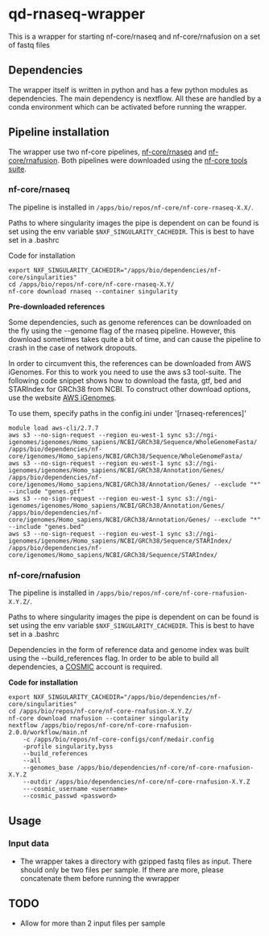 # qd-rnaseq-wrapper
This is a wrapper for starting nf-core/rnaseq and nf-core/rnafusion on a set of fastq files

## Dependencies
The wrapper itself is written in python and has a few python modules as dependencies. The main dependency is nextflow.
All these are handled by a conda environment which can be activated before running the wrapper.

## Pipeline installation
The wrapper use two nf-core pipelines, [nf-core/rnaseq](https://nf-co.re/rnaseq) and [nf-core/rnafusion](https://nf-co.re/rnafusion/2.0.0).
Both pipelines were downloaded using the [nf-core tools suite](https://nf-co.re/tools/).

### nf-core/rnaseq

The pipeline is installed in `/apps/bio/repos/nf-core/nf-core-rnaseq-X.X/`.

Paths to where singularity images the pipe is dependent on can be found is set
using the env variable `$NXF_SINGULARITY_CACHEDIR`. This is best to have set in a .bashrc

Code for installation

```
export NXF_SINGULARITY_CACHEDIR="/apps/bio/dependencies/nf-core/singularities"
cd /apps/bio/repos/nf-core/nf-core-rnaseq-X.Y/
nf-core download rnaseq --container singularity
```

**Pre-downloaded references**

Some dependencies, such as genome references can be downloaded on the fly using the 
--genome flag of the rnaseq pipeline. However, this download sometimes takes quite a bit of time, and can cause
the pipeline to crash in the case of network dropouts.

In order to circumvent this, the references can be downloaded from AWS iGenomes. For this to work you need to
use the aws s3 tool-suite. The following code snippet shows how to download the fasta, gtf, bed and STARIndex 
for GRCh38 from NCBI. To construct other download options, use the website [AWS iGenomes](https://ewels.github.io/AWS-iGenomes/).

To use them, specify paths in the config.ini under '[rnaseq-references]'

```
module load aws-cli/2.7.7
aws s3 --no-sign-request --region eu-west-1 sync s3://ngi-igenomes/igenomes/Homo_sapiens/NCBI/GRCh38/Sequence/WholeGenomeFasta/ /apps/bio/dependencies/nf-core/igenomes/Homo_sapiens/NCBI/GRCh38/Sequence/WholeGenomeFasta/
aws s3 --no-sign-request --region eu-west-1 sync s3://ngi-igenomes/igenomes/Homo_sapiens/NCBI/GRCh38/Annotation/Genes/ /apps/bio/dependencies/nf-core/igenomes/Homo_sapiens/NCBI/GRCh38/Annotation/Genes/ --exclude "*" --include "genes.gtf"
aws s3 --no-sign-request --region eu-west-1 sync s3://ngi-igenomes/igenomes/Homo_sapiens/NCBI/GRCh38/Annotation/Genes/ /apps/bio/dependencies/nf-core/igenomes/Homo_sapiens/NCBI/GRCh38/Annotation/Genes/ --exclude "*" --include "genes.bed"
aws s3 --no-sign-request --region eu-west-1 sync s3://ngi-igenomes/igenomes/Homo_sapiens/NCBI/GRCh38/Sequence/STARIndex/ /apps/bio/dependencies/nf-core/igenomes/Homo_sapiens/NCBI/GRCh38/Sequence/STARIndex/
```

### nf-core/rnafusion
The pipeline is installed in `/apps/bio/repos/nf-core/nf-core-rnafusion-X.Y.Z/`.

Paths to where singularity images the pipe is dependent on can be found is set
using the env variable `$NXF_SINGULARITY_CACHEDIR`. This is best to have set in a .bashrc

Dependencies in the form of reference data and genome index was built using the --build_references flag. 
In order to be able to build all dependencies, a [COSMIC](https://cancer.sanger.ac.uk/cosmic/) account is required.

**Code for installation**

```
export NXF_SINGULARITY_CACHEDIR="/apps/bio/dependencies/nf-core/singularities"
cd /apps/bio/repos/nf-core/nf-core-rnafusion-X.Y.Z/
nf-core download rnafusion --container singularity
nextflow /apps/bio/repos/nf-core/nf-core-rnafusion-2.0.0/workflow/main.nf 
    -c /apps/bio/repos/nf-core-configs/conf/medair.config 
    -profile singularity,byss 
    --build_references 
    --all
    --genomes_base /apps/bio/dependencies/nf-core/nf-core-rnafusion-X.Y.Z
    --outdir /apps/bio/dependencies/nf-core/nf-core-rnafusion-X.Y.Z
    ---cosmic_username <username>
    --cosmic_passwd <password>  
```

## Usage
### Input data
* The wrapper takes a directory with gzipped fastq files as input. There should only be two files per sample. If there are more, please concatenate them before running the wwrapper


## TODO
* Allow for more than 2 input files per sample